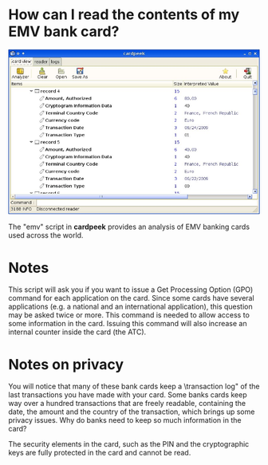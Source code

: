 # How can I read the contents of my EMV bank card? #

![sample-emv.jpg](sample-emv.jpg)

The "emv" script in **cardpeek** provides an analysis of EMV banking cards used across the
world.

# Notes #

This script will ask you if you want to issue a Get Processing Option (GPO)
command for each application on the card. Since some cards have several applications
(e.g. a national and an international application), this question may be asked twice or
more. This command is needed to allow access to some information in the card. Issuing this command will also increase an internal counter inside the card (the ATC).

# Notes on privacy #

You will notice that many of these bank cards keep a \transaction log" of the last
transactions you have made with your card. Some banks cards keep way over a hundred
transactions that are freely readable, containing the date, the amount and the country of the transaction, which brings up some privacy issues. Why do banks need to keep so much information in the card?

The security elements in the card, such as the PIN and the cryptographic keys are fully protected in the card and cannot be read.